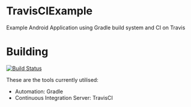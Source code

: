 TravisCIExample
===============
Example Android Application using Gradle build system and CI on Travis

Building
===============
[![Build Status](https://travis-ci.org/pestrada/android-tdd-playground.png?branch=master)](https://travis-ci.org/pestrada/android-tdd-playground)

These are the tools currently utilised:
- Automation: Gradle
- Continuous Integration Server: TravisCI
